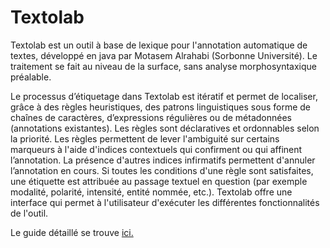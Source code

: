 # Textolab

Textolab est un outil à base de lexique pour l'annotation automatique de textes, développé en java par Motasem Alrahabi (Sorbonne Université). Le traitement se fait au niveau de la surface, sans analyse morphosyntaxique préalable.

Le processus d’étiquetage dans Textolab est itératif et permet de localiser, grâce à des règles heuristiques, des patrons linguistiques sous forme de chaînes de caractères, d’expressions régulières ou de métadonnées (annotations existantes). Les règles sont déclaratives et ordonnables selon la priorité. Les règles permettent de lever l'ambiguité sur certains marqueurs à l'aide d'indices contextuels qui confirment ou qui affinent l’annotation. La présence d'autres indices infirmatifs permettent d'annuler l’annotation en cours. Si toutes les conditions d'une règle sont satisfaites, une étiquette est attribuée au passage textuel en question (par exemple modalité, polarité, intensité, entité nommée, etc.).
Textolab offre une interface qui permet à l'utilisateur d'exécuter les différentes fonctionnalités de l'outil.

Le guide détaillé se trouve <a href="https://docs.google.com/document/d/e/2PACX-1vSypiNyWROYBjvc3LmsMTzLJZAw3zqjIJjnV7iV_i-ihisRfp_QMusgwZwCfPO3-vF2uX-nnZ_YsA6W/pub" target="_blank">ici.</a>

